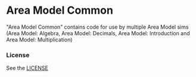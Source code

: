 Area Model Common
================

"Area Model Common" contains code for use by multiple Area Model sims (Area Model: Algebra, Area Model: Decimals, Area Model: Introduction and Area Model: Multiplication)

### License
See the <a href="https://github.com/phetsims/area-model-common/blob/master/LICENSE" target="_blank">LICENSE</a>
